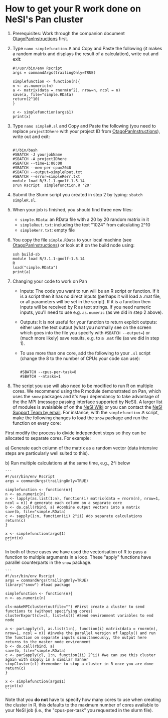 # How to get your R work done on NeSI's Pan cluster

1.  Prerequisites: Work through the companion document [OtagoPanInstructions](https://rawgit.com/dannybaillie/NeSI/master/OtagoPanInstructions.html) first.
2.  Type `nano simplefunction.R` and Copy and Paste the following (it makes a random matrix and displays the result of a calculation), write out and exit:

    ```
    #!/usr/bin/env Rscript
    args = commandArgs(trailingOnly=TRUE)

    simplefunction <- function(n){
    n <- as.numeric(n)
    a <- matrix(data = rnorm(n^2), nrow=n, ncol = n)
    save(a, file="simple.RData)
    return(2^10)
    }
    
    x <- simplefunction(args$1)
    print(x)

    ```

3.  Type `nano simpleR.sl` and Copy and Paste the following (you need to replace `projectIDhere` with your project ID from [OtagoPanInstructions](https://rawgit.com/dannybaillie/NeSI/master/OtagoPanInstructions.html)), write out and exit:

    ```

    #!/bin/bash
    #SBATCH -J yourjobName
    #SBATCH -A projectIDhere
    #SBATCH --time=1:00:00
    #SBATCH --mem-per-cpu=2048
    #SBATCH --output=simpleRout.txt
    #SBATCH --error=simpleRerr.txt
    module load R/3.1.1-goolf-1.5.14
    srun Rscript  simplefunction.R '20'

    ```

4.  Submit the Slurm script you created in step 2 by typing: `sbatch simpleR.sl`.
5.  When your job is finished, you should find three new files:
    *   `simple.RData`: an RData file with a 20 by 20 random matrix in it
    *   `simpleRout.txt`: including the text "1024" from calculating 2^10
    *   `simpleRerr.txt`: empty file
6.  You copy the file `simple.RData` to your local machine (see [OtagoPanInstructions](https://rawgit.com/dannybaillie/NeSI/master/OtagoPanInstructions.html)) or look at it on the build node using:

    ```
    ssh build-sb 
    module load R/3.1.1-goolf-1.5.14
    R
    load("simple.RData")
    print(a)

    ```

7.  Changing your code to work on Pan
    *   Inputs: The code you want to run will be an R script or function. If it is a script then it has no direct inputs (perhaps it will load a .mat file, or all parameters will be set in the script). If it is a function then inputs will be received by R as text strings. If you need numeric inputs, you'll need to use e.g. `as.numeric` (as we did in step 2 above).
    *   Outputs: It is not useful for your function to return explicit outputs: either use the text output (what you normally see on the screen which goes into the file you specify with `#SBATCH --output=`) or (much more likely) save results, e.g. to a `.mat` file (as we did in step 1).
    *   To use more than one core, add the following to your `.sl` script (change the 8 to the number of CPUs your code can use):

        ```

        #SBATCH --cpus-per-task=8
        #SBATCH --ntasks=1

        ```

9.  The script you use will also need to be modified to run R on multiple cores. We recommend using the R module demonstrated on Pan, which uses the `snow` packages and it's `Rmpi` dependancy to take advantage of the the MPI (message passing interface supported by NeSI). A larger list of modules is avaialable of on the [NeSI Wiki](https://github.com/nesi/applications/wiki/R) or you can contact the [NeSI Support Team by email](mailto:support@nesi.org.nz). For instance, with the `simplefunction.R` script, make the following changes to load the `snow` package and run the function on every core:

First modify the process to divide independent steps so they can be allocated to separate cores. For example:

a) Generate each column of the matrix as a random vector (data intensive steps are particularly well suited to this).

b) Run multiple calculations at the same time, e.g., 2^i below

    ```
    #!/usr/bin/env Rscript
    args = commandArgs(trailingOnly=TRUE)

    simplefunction <- function(n){
    n <- as.numeric(n)
    a <- lapply(as.list(1:n), function(i) matrix(data = rnorm(n), nrow=1, ncol = n)) # generate each column on a separate core
    b <- do.call(rbind, a) #combine output vectors into a matrix 
    save(b, file="simple.RData)
    c <- sapply(1:n, function(ii) 2^ii) #do separate calculations
    return(c)
    }
    
    x <- simplefunction(args$1)
    print(x)
    ```

In both of these cases we have used the vectorisation of R to pass a function to multiple arguments in a loop. These "apply" functions have parallel counterparts in the `snow` package.

    ```
    #!/usr/bin/env Rscript
    args = commandArgs(trailingOnly=TRUE)
    library("snow") #load package

    simplefunction <- function(n){
    n <- as.numeric(n)
    
    cl<-makeMPIcluster(outfile="") #First create a cluster to send functions to (without specifying cores)
    clusterExport(cl=cl, list=ls()) #Send environment variables to end node
    
    a <- parLapply(cl, as.list(1:n), function(i) matrix(data = rnorm(n), nrow=1, ncol = n)) #invoke the parallel version of lapply() and run the function on separate inputs simultaneously, the output here returns to the master node environment
    b <- do.call(rbind, a)
    save(b, file="simple.RData)
    c <- parSapply(cl, 1:n, function(ii) 2^ii) #we can use this cluster again with sapply in a similar manner
    stopCluster(cl) #remember to stop a cluster in R once you are done
    return(c)
    }
    
    x <- simplefunction(args$1)
    print(x)
    ```

Note that you **do not** have to specify how many cores to use when creating the cluster in R, this defaults to the maximum number of cores available to your NeSI job (i.e., the "cpus-per-task" you requested in the slurm file).

